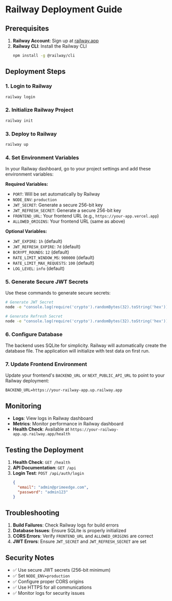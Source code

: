 # Railway Deployment Guide

## Prerequisites

1. **Railway Account**: Sign up at [railway.app](https://railway.app)
2. **Railway CLI**: Install the Railway CLI
   ```bash
   npm install -g @railway/cli
   ```

## Deployment Steps

### 1. Login to Railway
```bash
railway login
```

### 2. Initialize Railway Project
```bash
railway init
```

### 3. Deploy to Railway
```bash
railway up
```

### 4. Set Environment Variables

In your Railway dashboard, go to your project settings and add these environment variables:

**Required Variables:**
- `PORT`: Will be set automatically by Railway
- `NODE_ENV`: `production`
- `JWT_SECRET`: Generate a secure 256-bit key
- `JWT_REFRESH_SECRET`: Generate a secure 256-bit key
- `FRONTEND_URL`: Your frontend URL (e.g., `https://your-app.vercel.app`)
- `ALLOWED_ORIGINS`: Your frontend URL (same as above)

**Optional Variables:**
- `JWT_EXPIRE`: `1h` (default)
- `JWT_REFRESH_EXPIRE`: `7d` (default)
- `BCRYPT_ROUNDS`: `12` (default)
- `RATE_LIMIT_WINDOW_MS`: `900000` (default)
- `RATE_LIMIT_MAX_REQUESTS`: `100` (default)
- `LOG_LEVEL`: `info` (default)

### 5. Generate Secure JWT Secrets

Use these commands to generate secure secrets:

```bash
# Generate JWT Secret
node -e "console.log(require('crypto').randomBytes(32).toString('hex'))"

# Generate Refresh Secret
node -e "console.log(require('crypto').randomBytes(32).toString('hex'))"
```

### 6. Configure Database

The backend uses SQLite for simplicity. Railway will automatically create the database file. The application will initialize with test data on first run.

### 7. Update Frontend Environment

Update your frontend's `BACKEND_URL` or `NEXT_PUBLIC_API_URL` to point to your Railway deployment:

```
BACKEND_URL=https://your-railway-app.up.railway.app
```

## Monitoring

- **Logs**: View logs in Railway dashboard
- **Metrics**: Monitor performance in Railway dashboard
- **Health Check**: Available at `https://your-railway-app.up.railway.app/health`

## Testing the Deployment

1. **Health Check**: `GET /health`
2. **API Documentation**: `GET /api`
3. **Login Test**: `POST /api/auth/login`
   ```json
   {
     "email": "admin@primeedge.com",
     "password": "admin123"
   }
   ```

## Troubleshooting

1. **Build Failures**: Check Railway logs for build errors
2. **Database Issues**: Ensure SQLite is properly initialized
3. **CORS Errors**: Verify `FRONTEND_URL` and `ALLOWED_ORIGINS` are correct
4. **JWT Errors**: Ensure `JWT_SECRET` and `JWT_REFRESH_SECRET` are set

## Security Notes

- ✅ Use secure JWT secrets (256-bit minimum)
- ✅ Set `NODE_ENV=production`
- ✅ Configure proper CORS origins
- ✅ Use HTTPS for all communications
- ✅ Monitor logs for security issues